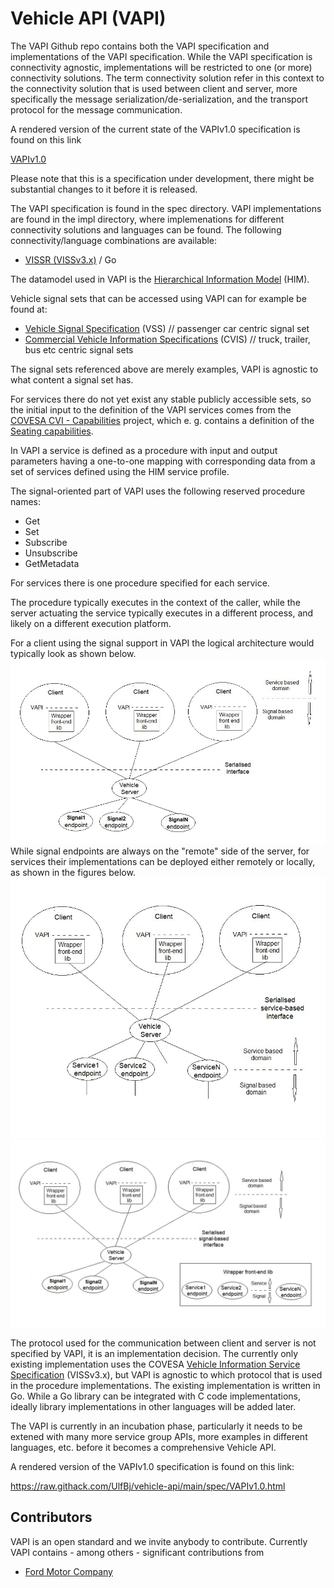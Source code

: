 # Vehicle API (VAPI)
The VAPI Github repo contains both the VAPI specification and implementations of the VAPI specification.
While the VAPI specification is connectivity agnostic, implementations will be restricted to one (or more) connectivity solutions.
The term connectivity solution refer in this context to the connectivity solution that is used between client and server,
more specifically the message serialization/de-serialization, and the transport protocol for the message communication.

A rendered version of the current state of the VAPIv1.0 specification is found on this link

[VAPIv1.0](https://raw.githack.com/UlfBj/vehicle-api/main/spec/VAPIv1.0.html)

Please note that this is a specification under development, there might be substantial changes to it before it is released.

The VAPI specification is found in the spec directory.
VAPI implementations are found in the impl directory, where implemenations for different connectivity solutions and languages can be found.
The following connectivity/language combinations are available:
* [VISSR (VISSv3.x)](https://github.com/COVESA/vissr) / Go

The datamodel used in VAPI is the [Hierarchical Information Model](https://covesa.github.io/hierarchical_information_model/) (HIM).

Vehicle signal sets that can be accessed using VAPI can for example be found at:
* [Vehicle Signal Specification]() (VSS)  // passenger car centric signal set
* [Commercial Vehicle Information Specifications](https://covesa.github.io/commercial-vehicle-information-specifications/) (CVIS)  // truck, trailer, bus etc centric signal sets

The signal sets referenced above are merely examples, VAPI is agnostic to what content a signal set has.

For services there do not yet exist any stable publicly accessible sets,
so the initial input to the definition of the VAPI services comes from the [COVESA CVI - Capabilities](https://wiki.covesa.global/display/WIK4/Capabilities+Project) project,
which e. g. contains a definition of the [Seating capabilities](https://wiki.covesa.global/display/WIK4/Capabilities+Project+-++Seating+Capabilities).

In VAPI a service is defined as a procedure with input and output parameters having a one-to-one mapping with corresponding data from a set of services defined using the HIM service profile.

The signal-oriented part of VAPI uses the following reserved procedure names:
* Get
* Set
* Subscribe
* Unsubscribe
* GetMetadata

For services there is one procedure specified for each service.

The procedure typically executes in the context of the caller, while the server actuating the service typically executes in a different process,
and likely on a different execution platform.

For a client using the signal support in VAPI the logical architecture would typically look as shown below.
![VAPI architecture with remote signal endpoints](/images/VAPI-architecture-base-signals.jpg)
While signal endpoints are always on the "remote" side of the server,
for services their implementations can be deployed either remotely or locally, as shown in the figures below.
![VAPI architecture with remote service endpoints](/images/VAPI-architecture-remote-endpoint.jpg)
![VAPI architecture with local service endpoints](/images/VAPI-architecture-local-endpoint.jpg)

The protocol used for the communication between client and server is not specified by VAPI, it is an implementation decision.
The currently only existing implementation uses the COVESA [Vehicle Information Service Specification]() (VISSv3.x),
but VAPI is agnostic to which protocol that is used in the procedure implementations.
The existing implementation is written in Go. While a Go library can be integrated with C code implementations,
ideally library implementations in other languages will be added later.

The VAPI is currently in an incubation phase, particularly it needs to be extened with many more service group APIs,
more examples in different languages, etc. before it becomes a comprehensive Vehicle API.

A rendered version of the VAPIv1.0 specification is found on this link:

https://raw.githack.com/UlfBj/vehicle-api/main/spec/VAPIv1.0.html

## Contributors
VAPI is an open standard and we invite anybody to contribute. Currently VAPI contains - among others - significant  contributions from

 - [Ford Motor Company](https://www.ford.com/)
